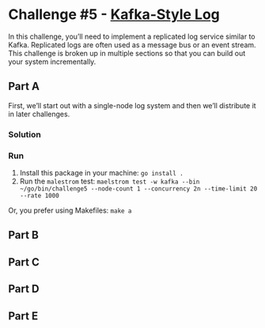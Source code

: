 # Challenge \#5 - [Kafka-Style Log](https://fly.io/dist-sys/5a/)

In this challenge, you’ll need to implement a replicated log service similar to Kafka. Replicated logs are often used as a message bus or an event stream.
This challenge is broken up in multiple sections so that you can build out your system incrementally.

## Part A

First, we’ll start out with a single-node log system and then we’ll distribute it in later challenges.

### Solution

### Run

1. Install this package in your machine: `go install .`
2. Run the `malestrom` test: `maelstrom test -w kafka --bin ~/go/bin/challenge5 --node-count 1 --concurrency 2n --time-limit 20 --rate 1000`

Or, you prefer using Makefiles: `make a`


## Part B

## Part C

## Part D

## Part E

